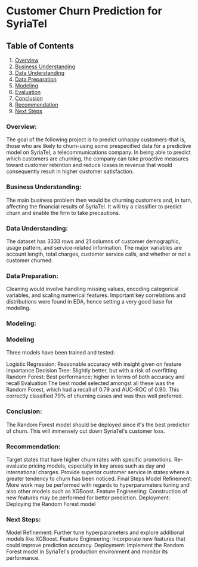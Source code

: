 # Customer Churn Prediction for SyriaTel

## Table of Contents
1. [Overview](#overview)
2. [Business Understanding](#business-understanding)
3. [Data Understanding](#data-understanding)
4. [Data Preparation](#data-preparation)
5. [Modeling](#modeling)
6. [Evaluation](#evaluation)
7. [Conclusion](#conclusion)
8. [Recommendation](#recommendation)
9. [Next Steps](#next-steps)

### Overview:
The goal of the following project is to predict unhappy customers-that is, those who are likely to churn-using some prespecified data for a predictive model on SyriaTel, a telecommunications company. In being able to predict which customers are churning, the company can take proactive measures toward customer retention and reduce losses in revenue that would consequently result in higher customer satisfaction.

### Business Understanding:
The main business problem then would be churning customers and, in turn, affecting the financial results of SyriaTel. It will try a classifier to predict churn and enable the firm to take precautions.

### Data Understanding:
The dataset has 3333 rows and 21 columns of customer demographic, usage pattern, and service-related information. The major variables are account length, total charges, customer service calls, and whether or not a customer churned.

### Data Preparation:
Cleaning would involve handling missing values, encoding categorical variables, and scaling numerical features. Important key correlations and distributions were found in EDA, hence setting a very good base for modeling.

### Modeling:
### Modeling
Three models have been trained and tested:

Logistic Regression: Reasonable accuracy with insight given on feature importance
Decision Tree: Slightly better, but with a risk of overfitting
Random Forest: Best performance; higher in terms of both accuracy and recall
Evaluation
The best model selected amongst all these was the Random Forest, which had a recall of 0.79 and AUC-ROC of 0.90. This correctly classified 79% of churning cases and was thus well preferred.

### Conclusion:
The Random Forest model should be deployed since it's the best predictor of churn. This will immensely cut down SyriaTel's customer loss.

### Recommendation:
Target states that have higher churn rates with specific promotions.
Re-evaluate pricing models, especially in key areas such as day and international charges.
Provide superior customer service in states where a greater tendency to churn has been noticed.
Final Steps
Model Refinement: More work may be performed with regards to hyperparameters tuning and also other models such as XGBoost. Feature Engineering: Construction of new features may be performed for better prediction. Deployment: Deploying the Random Forest model

### Next Steps:
Model Refinement: Further tune hyperparameters and explore additional models like XGBoost.
Feature Engineering: Incorporate new features that could improve prediction accuracy.
Deployment: Implement the Random Forest model in SyriaTel's production environment and monitor its performance.




